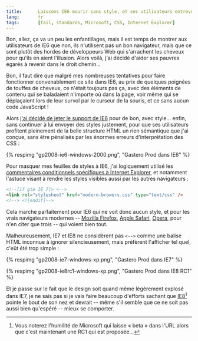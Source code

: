 ```yaml
---
title:      Laissons IE6 mourir sans style, et ses utilisateurs entrevoir la lumière
lang:       fr
tags:       [fail, standards, Microsoft, CSS, Internet Explorer]
---
```


Bon, allez, ça va un peu les enfantillages, mais il est temps de montrer aux utilisateurs de IE6 que non, ils n'utilisent pas un bon navigateur, mais que ce sont plutôt des hordes de développeurs Web qui s'arrachent les cheveux pour qu'ils en aient l'illusion. Alors voilà, j'ai décidé d'aider ses pauvres égarés à revenir dans le droit chemin…

Bon, il faut dire que malgré mes nombreuses tentatives pour faire fonctionner convenablement ce site dans IE6, au prix de quelques poignées de touffes de cheveux, ce n'était toujours pas ça, avec des éléments de contenu qui se baladaient n'importe où dans la page, voir même qui se déplaçaient lors de leur survol par le curseur de la souris, et ce sans aucun code JavaScript !

Alors [j'ai décidé de jeter le support de IE6](http://idroppedie6.com/sites/65-httpwwwgasteroprodcom) pour de bon, avec style… enfin, sans continuer à lui envoyer des styles justement, pour que ses utilisateurs profitent pleinement de la belle structure HTML un rien sémantique que j'ai conçue, sans être pénalisés par les énormes erreurs d'interprétation des CSS :

{% respimg "gp2008-ie6-windows-2000.png", "Gastero Prod dans IE6" %}

Pour masquer mes feuilles de styles à IE6, j'ai logiquement utilisé les [commentaires conditionnels spécifiques à Internet Explorer](http://www.blog-and-blues.org/articles/Les_syntaxes_de_commentaires_conditionnels_pour_IE_Windows), et notamment l'astuce visant à rendre les styles visibles aussi par les autres navigateurs :

``` html
<!--[if gte IE 7]> <-->
<link rel="stylesheet" href="modern-browers.css" type="text/css" />
<!--> <![endif]-->
```

Cela marche parfaitement pour IE6 qui ne voit donc aucun style, et pour les vrais navigateurs modernes -- [Mozilla Firefox](http://www.mozilla.com/), [Apple Safari](http://www.apple.com/safari/), [Opera](http://www.opera.com/), pour n'en citer que trois -- qui voient bien tout.

Malheureusement, IE7 et IE8 ne considèrent pas `<-->` comme une balise HTML inconnue à ignorer silencieusement, mais préfèrent l'afficher tel quel, c'eût été trop simple :

{% respimg "gp2008-ie7-windows-xp.png", "Gastero Prod dans IE7" %}

{% respimg "gp2008-ie8rc1-windows-xp.png", "Gastero Prod dans IE8 RC1" %}


Et je passe sur le fait que le design soit quand même légèrement explosé dans IE7, je ne sais pas si je vais faire beaucoup d'efforts sachant que [IE8](http://www.microsoft.com/windows/Internet-explorer/beta/default.aspx)[^1] pointe le bout de son nez et devrait -- même s'il semble que ce ne soit pas aussi bien qu'espéré -- mieux se comporter.


[^1]: Vous noterez l'humilité de Microsoft qui laisse « beta » dans l'URL alors que c'est maintenant une RC1 qui est proposée…
